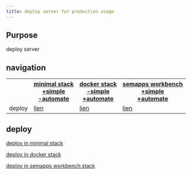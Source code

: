 ```yaml
---
title: deploy server for production usage
---
```




## Purpose

deploy server

## navigation

<table>
  <tr>
    <th>&nbsp;</th>
    <th><a href="./minimal"><div>minimal&nbsp;stack</div><div>+simple</div><div>-automate</div></a></th>
    <th><a href="./docker"><div>docker&nbsp;stack</div><div>-simple</div><div>+automate</div></a></th>
    <th><a href="./workbench"><div>semapps&nbsp;workbench</div><div>+simple</div><div>+automate</div></a></th>
  </tr>
  <tr>
    <td>deploy</td>
    <td><a href="./production_minimal">lien</a></td>
    <td><a href="./production_docker">lien</a></td>
    <td><a href="./workbench">lien</a></td>
  </tr>
</table>

## deploy

[deploy in minimal stack](./production_minimal)

[deploy in docker stack](./production_docker)

[deploy in semapps workbench stack](./workbench)
